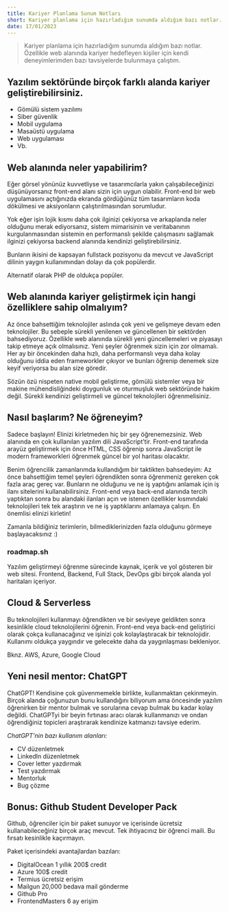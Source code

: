 ```yaml
---
title: Kariyer Planlama Sunum Notları
short: Kariyer planlama için hazırladığım sunumda aldığım bazı notlar. Özellikle web alanında kariyer hedefleyen kişiler için kendi deneyimlerimden bazı tavsiyelerde bulunmaya çalıştım.
date: 17/01/2023
---
```

> Kariyer planlama için hazırladığım sunumda aldığım bazı notlar. Özellikle web alanında kariyer hedefleyen kişiler için kendi deneyimlerimden bazı tavsiyelerde bulunmaya çalıştım.

## Yazılım sektöründe birçok farklı alanda kariyer geliştirebilirsiniz.
* Gömülü sistem yazılımı
* Siber güvenlik
* Mobil uygulama
* Masaüstü uygulama
* Web uygulaması
* Vb.

## Web alanında neler yapabilirim?
Eğer görsel yönünüz kuvvetliyse ve tasarımcılarla yakın çalışabileceğinizi düşünüyorsanız front-end alanı sizin için uygun olabilir. Front-end bir web uygulamasını açtığınızda ekranda gördüğünüz tüm tasarımların koda dökülmesi ve aksiyonların çalıştırılmasından sorumludur. 

Yok eğer işin lojik kısmı daha çok ilginizi çekiyorsa ve arkaplanda neler olduğunu merak ediyorsanız, sistem mimarisinin ve veritabanının kurgulanmasından sistemin en performanslı şekilde çalışmasını sağlamak ilginizi çekiyorsa backend alanında kendinizi geliştirebilirsiniz. 

Bunların ikisini de kapsayan fullstack pozisyonu da mevcut ve JavaScript dilinin yaygın kullanımından dolayı da çok popülerdir. 

Alternatif olarak PHP de oldukça popüler.

## Web alanında kariyer geliştirmek için hangi özelliklere sahip olmalıyım?
Az önce bahsettiğim teknolojiler aslında çok yeni ve gelişmeye devam eden teknolojiler. Bu sebeple sürekli yenilenen ve güncellenen bir sektörden bahsediyoruz. Özellikle web alanında sürekli yeni güncellemeleri ve piyasayı takip etmeye açık olmalısınız. Yeni şeyler öğrenmek sizin için zor olmamalı. Her ay bir öncekinden daha hızlı, daha performanslı veya daha kolay olduğunu iddia eden frameworkler çıkıyor ve bunları öğrenip denemek size keyif veriyorsa bu alan size göredir. 

Sözün özü nispeten native mobil geliştirme, gömülü sistemler veya bir makine mühendisliğindeki doygunluk ve oturmuşluk web sektöründe hakim değil. Sürekli kendinizi geliştirmeli ve güncel teknolojileri öğrenmelisiniz. 

## Nasıl başlarım? Ne öğreneyim?
Sadece başlayın! Elinizi kirletmeden hiç bir şey öğrenemezsiniz. Web alanında en çok kullanılan yazılım dili JavaScript’tir. Front-end tarafında arayüz geliştirmek için önce HTML, CSS öğrenip sonra JavaScript ile modern frameworkleri öğrenmek güncel bir yol haritası olacaktır. 

Benim öğrencilik zamanlarımda kullandığım bir taktikten bahsedeyim:
Az önce bahsettiğim temel şeyleri öğrendikten sonra öğrenmeniz gereken çok fazla araç gereç var. Bunların ne olduğunu ve ne iş yaptığını anlamak için iş ilanı sitelerini kullanabilirsiniz. Front-end veya back-end alanında tercih yaptıktan sonra bu alandaki ilanları açın ve istenen özellikler kısmındaki teknolojileri tek tek araştırın ve ne iş yaptıklarını anlamaya çalışın. En önemlisi elinizi kirletin! 

Zamanla bildiğiniz terimlerin, bilmediklerinizden fazla olduğunu görmeye başlayacaksınız :)

### roadmap.sh
Yazılım geliştirmeyi öğrenme sürecinde kaynak, içerik ve yol gösteren bir web sitesi. Frontend, Backend, Full Stack, DevOps gibi birçok alanda yol haritaları içeriyor.

## Cloud & Serverless
Bu teknolojileri kullanmayı öğrendikten ve bir seviyeye geldikten sonra kesinlikle cloud teknolojilerini öğrenin. Front-end veya back-end geliştirici olarak çokça kullanacağınız ve işinizi çok kolaylaştıracak bir teknolojidir. Kullanımı oldukça yaygındır ve gelecekte daha da yaygınlaşması bekleniyor. 

Bknz. AWS, Azure, Google Cloud

## Yeni nesil mentor: ChatGPT
ChatGPT! Kendisine çok güvenmemekle birlikte, kullanmaktan çekinmeyin. Birçok alanda çoğunuzun bunu kullandığını biliyorum ama öncesinde yazılım öğrenirken bir mentor bulmak ve sorularına cevap bulmak bu kadar kolay değildi. ChatGPTyi bir beyin fırtınası aracı olarak kullanmanızı ve ondan öğrendiğiniz topicleri araştırarak kendinize katmanızı tavsiye ederim. 

*ChatGPT’nin bazı kullanım alanları:*
* CV düzenletmek
* LinkedIn düzenletmek
* Cover letter yazdırmak
* Test yazdırmak
* Mentorluk
* Bug çözme

## Bonus: Github Student Developer Pack
Github, öğrenciler için bir paket sunuyor ve içerisinde ücretsiz kullanabileceğiniz birçok araç mevcut. Tek ihtiyacınız bir öğrenci maili. Bu fırsatı kesinlikle kaçırmayın. 

Paket içerisindeki avantajlardan bazıları:
* DigitalOcean 1 yıllık 200$ credit
* Azure 100$ credit
* Termius ücretsiz erişim
* Mailgun 20,000 bedava mail gönderme
* Github Pro
* FrontendMasters 6 ay erişim
